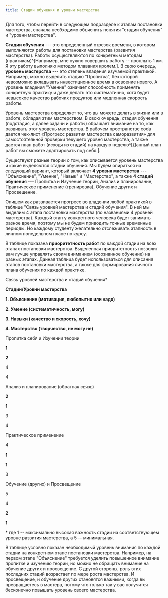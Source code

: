```yaml
---
title: Стадии обучения и уровни мастерства
---
```


Для того, чтобы перейти в следующем подразделе к этапам постановки
мастерства, сначала необходимо объяснить понятия "стадии обучения" и
"уровни мастерства".

**Стадии обучения** --- это определенный отрезок времени, в котором
выполняются работы для постановки мастерства (развития мастерства).
Работы осуществляются по конкретным методам
(практикам)^[Например, мне нужно совершить работу --
проплыть 1 км. Я эту работу выполняю методом плавания
кролем.]. В свою очередь, **уровень мастерства** --- это
степень владения изучаемой практикой. Например, можно выделить стадию
"Пропитка", без которой невозможно вкладывать инвестиционное время в
освоение нового. А уровень владения "Умение" означает способность
применять конкретную практику и даже делать это систематично, хотя будет
невысокое качество рабочих продуктов или медленная скорость работы.

Уровень мастерства определяет то, что вы можете делать в жизни или в
работе, обладая этим мастерством. В свою очередь, стадия обучения
(подстадия, а далее задачи и работы) обращает внимание на то, как
развивать этот уровень мастерства. В рабочем пространстве coda дается
чек-лист «Прогресс развития мастерства саморазвития» для самостоятельной
проверки текущего уровня мастерства, а также дается план работ (исходя
из стадий) на каждую неделю^[Данный план работ вы
сможете адаптировать под себя.].

Существуют разные теории о том, как описывается уровень мастерства и
какие выделяются стадии обучения. Мы будем опираться на следующий
вариант, который включает **4 уровня мастерства** --- "Объяснение",
"Умение", "Навык" и "Мастерство", а также **4** **стадий обучения** ---
Пропитка и Изучение теории, Анализ и планирование, Практическое
применение (тренировка), Обучение других и Просвещение.

Опишем как развивается прогресс во владении любой практикой в таблице
"Связь уровней мастерства и стадий обучения". В ней мы выделим 4 этапа
постановки мастерства (по названиями 4 уровней мастерства). Каждый этап
у конкретного человека будет занимать разное время, поэтому мы не будем
приводить точные временные периоды. Но каждому студенту желательно
отслеживать этапность в личном понедельном плане по курсу.

В таблице показана **приоритетность работ** по каждой стадии на всех
этапах постановки мастерства. Выделенная приоритетность позволит вам
лучше управлять своим вниманием (осознанное обучение) на разных этапах.
Данная таблица будет использоваться для описания этапов постановки
мастерства, а также для формирования личного плана обучения по каждой
практике.

Связь уровней мастерства и стадий обучения\*

**Стадии/Уровни мастерства**

**1. Объяснение (мотивация, любопытно или надо)**

**2. Умение (систематичность, могу)**

**3. Навыки (качество и скорость, хочу)**

**4. Мастерство (творчество, не могу не)**

Пропитка себя и Изучении теории

**1**

**2**

4

4

Анализ и планирование (обратная связь)

**2**

**1**

3

4

Практическое применение

4

**1**

**1**

3

Обучение (других) и Просвещение

5

4

**2**

**1**

\* где 1 -- максимально высокая важность стадии на соответствующем
уровне развития мастерства, а 5 -- минимальная.

В таблице условно показан необходимый уровень внимания по каждой стадии
на конкретном этапе постановки мастерства. Например, на первом этапе
"Объяснение" требуется уделить повышенное внимание пропитке и изучению
теории, но можно не обращать внимание на обучение других и просвещение.
С другой стороны, роль этих последних стадий возрастает по мере роста
мастерства. И просвещение, и обучение других становятся важными, когда
вы превращаетесь в мастера, потому что только так у вас получится
бесконечно повышать уровень своего мастерства.
